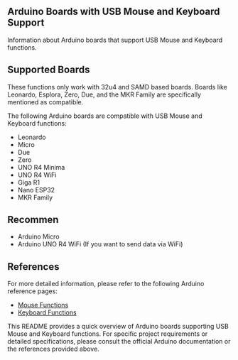
## Arduino Boards with USB Mouse and Keyboard Support

Information about Arduino boards that support USB Mouse and Keyboard functions.

## Supported Boards

These functions only work with 32u4 and SAMD based boards.
Boards like Leonardo, Esplora, Zero, Due, and the MKR Family are specifically mentioned as compatible.

The following Arduino boards are compatible with USB Mouse and Keyboard functions:
-   Leonardo
-   Micro
-   Due
-   Zero
-   UNO R4 Minima
-   UNO R4 WiFi
-   Giga R1
-   Nano ESP32
-   MKR Family


## Recommen

-   Arduino Micro
-   Arduino UNO R4 WiFi (If you want to send data via WiFi)

## References

For more detailed information, please refer to the following Arduino reference pages:

-   [Mouse Functions](https://www.arduino.cc/reference/en/language/functions/usb/mouse/)
-   [Keyboard Functions](https://www.arduino.cc/reference/en/language/functions/usb/keyboard/)

This README provides a quick overview of Arduino boards supporting USB Mouse and Keyboard functions. For specific project requirements or detailed specifications, please consult the official Arduino documentation or the references provided above.